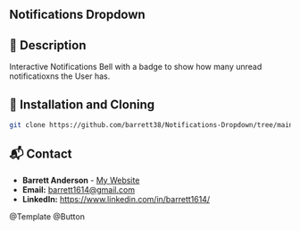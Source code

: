 ## Notifications Dropdown

## 📌 Description

Interactive Notifications Bell with a badge to show how many unread notificatioxns the User has.

## 📖 Installation and Cloning

```sh
git clone https://github.com/barrett38/Notifications-Dropdown/tree/main/src/components/NotificationsDropdown
```

## 📬 Contact

- **Barrett Anderson** - [My Website](http://barrett.vercel.app)
- **Email:** barrett1614@gmail.com
- **LinkedIn:** https://www.linkedin.com/in/barrett1614/

@Template @Button
